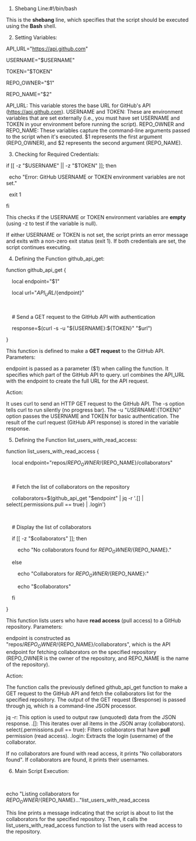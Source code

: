 1. Shebang Line:#!/bin/bash

This is the **shebang**
     line, which specifies that the script should be executed using the **Bash**
     shell.


2. Setting Variables:

API_URL="https://api.github.com"

USERNAME="$USERNAME"

TOKEN="$TOKEN"

REPO_OWNER="$1"

REPO_NAME="$2"


 API_URL: This variable stores the
     base URL for GitHub's API (https://api.github.com).
 USERNAME and TOKEN: These are environment
     variables that are set externally (i.e., you must have set USERNAME and TOKEN in your environment before
     running the script).
 REPO_OWNER and REPO_NAME: These variables capture
     the command-line arguments passed to the script when it's executed. $1 represents the first
     argument (REPO_OWNER), and $2 represents the second
     argument (REPO_NAME).


3. Checking for Required Credentials:

if [[ -z "$USERNAME" || -z "$TOKEN"
]]; then

&nbsp; echo "Error:
GitHub USERNAME or TOKEN environment variables are not set."

&nbsp; exit 1

fi


 This checks if the USERNAME or TOKEN environment variables are **empty**
     (using -z to test if the variable is
     null).
 
  If either USERNAME or TOKEN is not set, the script
      prints an error message and exits with a non-zero exit status (exit 1).
  If both credentials are
      set, the script continues executing.
 


4. Defining the Function github_api_get:

function github_api_get {

&nbsp;&nbsp;&nbsp; local
endpoint="$1"

&nbsp;&nbsp;&nbsp; local
url="${API_URL}/${endpoint}"

&nbsp;

&nbsp;&nbsp;&nbsp; # Send a
GET request to the GitHub API with authentication

&nbsp;&nbsp;&nbsp;
response=$(curl -s -u "${USERNAME}:${TOKEN}" "$url")

}


 This function is defined to
     make a **GET request** to the GitHub API.
 Parameters:
 
  endpoint is passed as a parameter ($1) when calling the
      function. It specifies which part of the GitHub API to query.
  url combines the API_URL with the endpoint to create the full URL for
      the API request.
 
 Action:
 
  It uses curl to send an HTTP GET
      request to the GitHub API.
  The -s option tells curl to run silently (no
      progress bar).
  The -u
      "${USERNAME}:${TOKEN}" option passes the USERNAME and TOKEN for basic
      authentication.
  The result of the curl request (GitHub API
      response) is stored in the variable response.
 


5. Defining the Function list_users_with_read_access:

function list_users_with_read_access {

&nbsp;&nbsp;&nbsp; local
endpoint="repos/${REPO_OWNER}/${REPO_NAME}/collaborators"

&nbsp;

&nbsp;&nbsp;&nbsp; # Fetch
the list of collaborators on the repository

&nbsp;&nbsp;&nbsp;
collaborators=$(github_api_get "$endpoint" | jq -r '.[] |
select(.permissions.pull == true) | .login')

&nbsp;

&nbsp;&nbsp;&nbsp; # Display
the list of collaborators

&nbsp;&nbsp;&nbsp; if [[ -z "$collaborators"
]]; then

&nbsp;&nbsp;&nbsp;&nbsp;&nbsp;&nbsp;&nbsp; echo "No
collaborators found for ${REPO_OWNER}/${REPO_NAME}."

&nbsp;&nbsp;&nbsp; else

&nbsp;&nbsp;&nbsp;&nbsp;&nbsp;&nbsp;&nbsp; echo "Collaborators
for ${REPO_OWNER}/${REPO_NAME}:"

&nbsp;&nbsp;&nbsp;&nbsp;&nbsp;&nbsp;&nbsp; echo "$collaborators"

&nbsp;&nbsp;&nbsp; fi

}


 This function lists users
     who have **read access** (pull access) to a GitHub repository.
 Parameters:
 
  endpoint is constructed as "repos/${REPO_OWNER}/${REPO_NAME}/collaborators", which is the API endpoint
      for fetching collaborators on the specified repository (REPO_OWNER is the owner of the
      repository, and REPO_NAME is the name of the
      repository).
 
 Action:
 
  The function calls the
      previously defined github_api_get function to make a GET
      request to the GitHub API and fetch the collaborators list for the
      specified repository.
  The output of the GET
      request ($response) is passed through jq, which is a command-line
      JSON processor.
  
   jq -r: This option is used to
       output raw (unquoted) data from the JSON response.
   .[]: This iterates over all
       items in the JSON array (collaborators).
   select(.permissions.pull
       == true):
       Filters collaborators that have **pull** permission (read access).
   .login: Extracts the login
       (username) of the collaborator.
  
  If no collaborators are
      found with read access, it prints "No collaborators found". If collaborators are
      found, it prints their usernames.
 


6. Main Script Execution:

&nbsp;

echo "Listing collaborators for ${REPO_OWNER}/${REPO_NAME}..."list_users_with_read_access


 This line prints a message indicating that
     the script is about to list the collaborators for the specified
     repository.
 Then, it calls the list_users_with_read_access
     function to list the users with read access to the repository.





